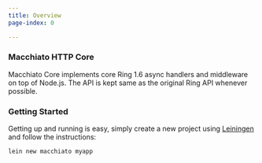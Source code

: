 ```yaml
---
title: Overview
page-index: 0

---
```


### Macchiato HTTP Core


Macchiato Core implements core Ring 1.6 async handlers and middleware on top of
Node.js. The API is kept same as the original Ring API whenever possible.

### Getting Started

Getting up and running is easy, simply create a new project
using [Leiningen](http://leiningen.org/) and follow the instructions:

    lein new macchiato myapp
